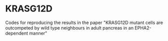 # KRASG12D
Codes for reproducing the results in the paper "KRASG12D mutant cells are outcompeted by wild type neighbours in adult pancreas in an EPHA2-dependent manner"
